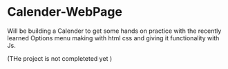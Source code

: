 # Calender-WebPage

Will be building a Calender to get some hands on practice with the recently learned Options menu making with html css and giving it functionality with Js. 

(THe project is not completeted yet )
